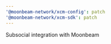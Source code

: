 ```yaml
---
'@moonbeam-network/xcm-config': patch
'@moonbeam-network/xcm-sdk': patch
---
```


Subsocial integration with Moonbeam
